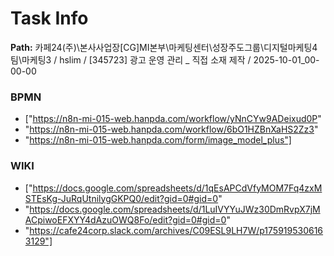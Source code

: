 # Task Info

**Path:** 카페24(주)\본사사업장\[CG]MI본부\마케팅센터\성장주도그룹\디지털마케팅4팀\마케팅3 / hslim / [345723] 광고 운영 관리 _ 직접 소재 제작 / 2025-10-01_00-00-00

### BPMN
- ["https://n8n-mi-015-web.hanpda.com/workflow/yNnCYw9ADeixud0P"
- "https://n8n-mi-015-web.hanpda.com/workflow/6bO1HZBnXaHS2Zz3"
- "https://n8n-mi-015-web.hanpda.com/form/image_model_plus"]

### WIKI
- ["https://docs.google.com/spreadsheets/d/1qEsAPCdVfyMOM7Fq4zxMSTEsKg-JuRqUtnilygGKPQ0/edit?gid=0#gid=0"
- "https://docs.google.com/spreadsheets/d/1LuIVYYuJWz30DmRvpX7jMACpiwoEFXYY4dAzuOWQ8Fo/edit?gid=0#gid=0"
- "https://cafe24corp.slack.com/archives/C09ESL9LH7W/p1759195306163129"]

